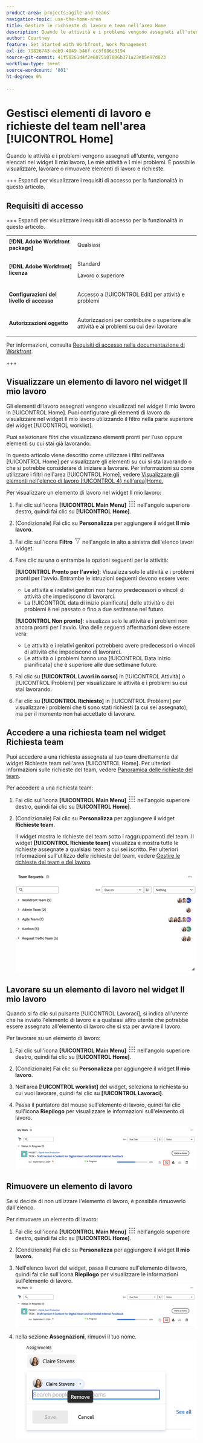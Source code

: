 ```yaml
---
product-area: projects;agile-and-teams
navigation-topic: use-the-home-area
title: Gestire le richieste di lavoro e team nell’area Home
description: Quando le attività e i problemi vengono assegnati all'utente, vengono elencati nei widget Il mio lavoro, Le mie attività e I miei problemi.  È possibile visualizzare, lavorare o rimuovere elementi di lavoro e richieste.
author: Courtney
feature: Get Started with Workfront, Work Management
exl-id: 79826743-eeb9-4849-b46f-cc3f086e3194
source-git-commit: 41f58261d4f2e6075187886b371a23eb5e97d823
workflow-type: tm+mt
source-wordcount: '801'
ht-degree: 0%

---
```



# Gestisci elementi di lavoro e richieste del team nell&#39;area [!UICONTROL Home]

Quando le attività e i problemi vengono assegnati all&#39;utente, vengono elencati nei widget Il mio lavoro, Le mie attività e I miei problemi.  È possibile visualizzare, lavorare o rimuovere elementi di lavoro e richieste.

+++ Espandi per visualizzare i requisiti di accesso per la funzionalità in questo articolo.

## Requisiti di accesso

+++ Espandi per visualizzare i requisiti di accesso per la funzionalità in questo articolo. 

<table style="table-layout:auto"> 
 <col> 
 </col> 
 <col> 
 </col> 
 <tbody> 
  <tr> 
   <td role="rowheader"><strong>[!DNL Adobe Workfront package]</strong></td> 
   <td> <p>Qualsiasi</p> </td> 
  </tr> 
  <tr> 
   <td role="rowheader"><strong>[!DNL Adobe Workfront] licenza</strong></td> 
   <td>
   <p>Standard</p>
    <p>Lavoro o superiore</p> </td> 
  </tr> 
  <tr> 
   <td role="rowheader"><strong>Configurazioni del livello di accesso</strong></td> 
   <td> <p>Accesso a [!UICONTROL Edit] per attività e problemi</p> </td> 
  </tr> 
  <tr> 
   <td role="rowheader"><strong>Autorizzazioni oggetto</strong></td> 
   <td> <p>Autorizzazioni per contribuire o superiore alle attività e ai problemi su cui devi lavorare</p></td> 
  </tr> 
 </tbody> 
</table>

Per informazioni, consulta [Requisiti di accesso nella documentazione di Workfront](/help/quicksilver/administration-and-setup/add-users/access-levels-and-object-permissions/access-level-requirements-in-documentation.md).

+++

## Visualizzare un elemento di lavoro nel widget Il mio lavoro

Gli elementi di lavoro assegnati vengono visualizzati nel widget Il mio lavoro in [!UICONTROL Home]. Puoi configurare gli elementi di lavoro da visualizzare nel widget Il mio lavoro utilizzando il filtro nella parte superiore del widget [!UICONTROL worklist].

Puoi selezionare filtri che visualizzano elementi pronti per l’uso oppure elementi su cui stai già lavorando.

In questo articolo viene descritto come utilizzare i filtri nell&#39;area [!UICONTROL Home] per visualizzare gli elementi su cui si sta lavorando o che si potrebbe considerare di iniziare a lavorare. Per informazioni su come utilizzare i filtri nell&#39;area [!UICONTROL Home], vedere [Visualizzare gli elementi nell&#39;elenco di lavoro [!UICONTROL 4&rbrace; nell&#39;area &#x200B;]Home.](/help/quicksilver/workfront-basics/using-home/using-the-home-area/display-items-in-home-work-list.md)

Per visualizzare un elemento di lavoro nel widget Il mio lavoro:

1. Fai clic sull&#39;icona **[!UICONTROL Main Menu]** ![Main Menu](assets/main-menu-icon.png) nell&#39;angolo superiore destro, quindi fai clic su **[!UICONTROL Home]**.
1. (Condizionale) Fai clic su **Personalizza** per aggiungere il widget **Il mio lavoro**.

1. Fai clic sull&#39;icona **Filtro** ![Icona Filtro](assets/filter-nwepng.png) nell&#39;angolo in alto a sinistra dell&#39;elenco lavori widget.

1. Fare clic su una o entrambe le opzioni seguenti per le attività:

   **[!UICONTROL Pronto per l&#39;avvio]:** Visualizza solo le attività e i problemi pronti per l&#39;avvio. Entrambe le istruzioni seguenti devono essere vere:

   * Le attività e i relativi genitori non hanno predecessori o vincoli di attività che impediscono di lavorarci.
   * La [!UICONTROL data di inizio pianificata] delle attività o dei problemi è nel passato o fino a due settimane nel futuro.

   **[!UICONTROL Non pronto]**: visualizza solo le attività e i problemi non ancora pronti per l&#39;avvio. Una delle seguenti affermazioni deve essere vera:

   * Le attività e i relativi genitori potrebbero avere predecessori o vincoli di attività che impediscono di lavorarci.
   * Le attività o i problemi hanno una [!UICONTROL Data inizio pianificata] che è superiore alle due settimane future.

1. Fai clic su **[!UICONTROL Lavori in corso]** in [!UICONTROL Attività] o [!UICONTROL Problemi] per visualizzare le attività e i problemi su cui stai lavorando.
1. Fai clic su **[!UICONTROL Richiesto]** in [!UICONTROL Problemi] per visualizzare i problemi che ti sono stati richiesti (a cui sei assegnato), ma per il momento non hai accettato di lavorare.

## Accedere a una richiesta team nel widget Richiesta team

Puoi accedere a una richiesta assegnata al tuo team direttamente dal widget Richieste team nell&#39;area [!UICONTROL Home]. Per ulteriori informazioni sulle richieste del team, vedere [Panoramica delle richieste del team](../../../people-teams-and-groups/work-with-team-requests/team-requests-overview.md).

Per accedere a una richiesta team:

1. Fai clic sull&#39;icona **[!UICONTROL Main Menu]** ![Main Menu](assets/main-menu-icon.png) nell&#39;angolo superiore destro, quindi fai clic su **[!UICONTROL Home]**.
1. (Condizionale) Fai clic su **Personalizza** per aggiungere il widget **Richieste team**.

   Il widget mostra le richieste del team sotto i raggruppamenti del team. Il widget **[!UICONTROL Richieste team]** visualizza e mostra tutte le richieste assegnate a qualsiasi team a cui sei iscritto. Per ulteriori informazioni sull&#39;utilizzo delle richieste del team, vedere [Gestire le richieste del team e del lavoro](../../../people-teams-and-groups/work-with-team-requests/manage-work-and-team-requests.md).

   ![Widget richiesta team](assets/team-request-widget.png)

## Lavorare su un elemento di lavoro nel widget Il mio lavoro

Quando si fa clic sul pulsante [!UICONTROL Lavoraci], si indica all&#39;utente che ha inviato l&#39;elemento di lavoro e a qualsiasi altro utente che potrebbe essere assegnato all&#39;elemento di lavoro che si sta per avviare il lavoro.

Per lavorare su un elemento di lavoro:

1. Fai clic sull&#39;icona **[!UICONTROL Main Menu]** ![Main Menu](assets/main-menu-icon.png) nell&#39;angolo superiore destro, quindi fai clic su **[!UICONTROL Home]**.
1. (Condizionale) Fai clic su **Personalizza** per aggiungere il widget **Il mio lavoro**.

1. Nell&#39;area **[!UICONTROL worklist]** del widget, seleziona la richiesta su cui vuoi lavorare, quindi fai clic su **[!UICONTROL Lavoraci]**.
1. Passa il puntatore del mouse sull&#39;elemento di lavoro, quindi fai clic sull&#39;icona **Riepilogo** per visualizzare le informazioni sull&#39;elemento di lavoro.

   ![Apri riepilogo](assets/open-summary-new-home.png)


## Rimuovere un elemento di lavoro

Se si decide di non utilizzare l&#39;elemento di lavoro, è possibile rimuoverlo dall&#39;elenco.

Per rimuovere un elemento di lavoro:

1. Fai clic sull&#39;icona **[!UICONTROL Main Menu]** ![Main Menu](assets/main-menu-icon.png) nell&#39;angolo superiore destro, quindi fai clic su **[!UICONTROL Home]**.
1. (Condizionale) Fai clic su **Personalizza** per aggiungere il widget **Il mio lavoro**.

1. Nell&#39;elenco lavori del widget, passa il cursore sull&#39;elemento di lavoro, quindi fai clic sull&#39;icona **Riepilogo** per visualizzare le informazioni sull&#39;elemento di lavoro.
   ![Apri riepilogo](assets/open-summary-new-home.png)
1. nella sezione **Assegnazioni**, rimuovi il tuo nome.
   ![Rimuovi assegnazione](assets/remove-assignment.png)



<!--
## Reassign a request

1. Click the **[!UICONTROL Main Menu]** ![Main Menu icon](assets/main-menu-icon.png) in the upper-right corner, then click **[!UICONTROL Home]**.
1. In the **[!UICONTROL Work List]** area, select the request you want to reassign.

1. Click on the **[!UICONTROL Assignments]** widget and remove yourself from the request, then type the name of the user you want to reassign the request to.

   >[!TIP]
   >
   >If the work request is still in the Ready to Start or Not Ready state, you can use the **[!UICONTROL Reassign]** button in the **[!UICONTROL More]** menu in the [!UICONTROL Work List].\
   >![Reassign button](assets/reassign-in-left-panel-350x204.png)

1. If a task's status is changed to [!UICONTROL New] or [!UICONTROL In Progress] after it was completed, you must unassign the user, save the task, then reassign the user in order for the task to reappear in their Home Work List.



## Reply to a request

You can reply to a request to further clarify the request or to propose a new date.

1. Click the **[!UICONTROL Main Menu]** ![Main Menu icon](assets/main-menu-icon.png) in the upper-right corner, then click **[!UICONTROL Home]**.
1. In the **[!UICONTROL Work List]** area, select the request you want to reply to.
1. Locate the individual who assigned the request to you.

   You can find this information on the [!UICONTROL Updates] tab of the task. Make sure the option to **[!UICONTROL Show System Updates]** is enabled.

1. Click **[!UICONTROL Start new update]** and begin typing your reply.
1. Enter the name of the recipient in the **[!UICONTROL Notify]** box, then click **[!UICONTROL Update]**.

   >[!TIP]
   >
   >If the work request is still in the Ready to Start or [!UICONTROL Not Ready] state, you can use the **[!UICONTROL Reply]** button in the **[!UICONTROL More]** menu in the [!UICONTROL Work List].\
   >![[!UICONTROL Reply button]](assets/reassign-in-left-panel-350x204.png)   

   -->
